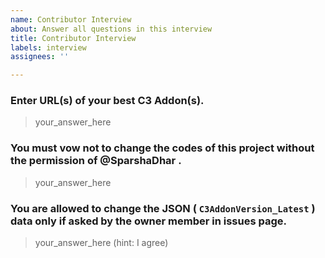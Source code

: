 ```yaml
---
name: Contributor Interview
about: Answer all questions in this interview
title: Contributor Interview
labels: interview
assignees: ''

---
```


### Enter URL(s) of your best C3 Addon(s).
> your_answer_here

### You must vow not to change the codes of this project without the permission of @SparshaDhar .
> your_answer_here

### You are allowed to change the JSON ( `C3AddonVersion_Latest` ) data only if asked by the owner member in issues page.
> your_answer_here (hint: I agree)
